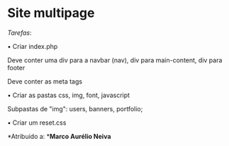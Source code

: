 # Site multipage

*Tarefas*:

• Criar index.php

Deve conter uma div para a navbar (nav), div para main-content, div para footer

Deve conter as meta tags

• Criar as pastas css, img, font, javascript

Subpastas de "img": users, banners, portfolio;

• Criar um reset.css

*Atribuido a: ***Marco Aurélio Neiva**